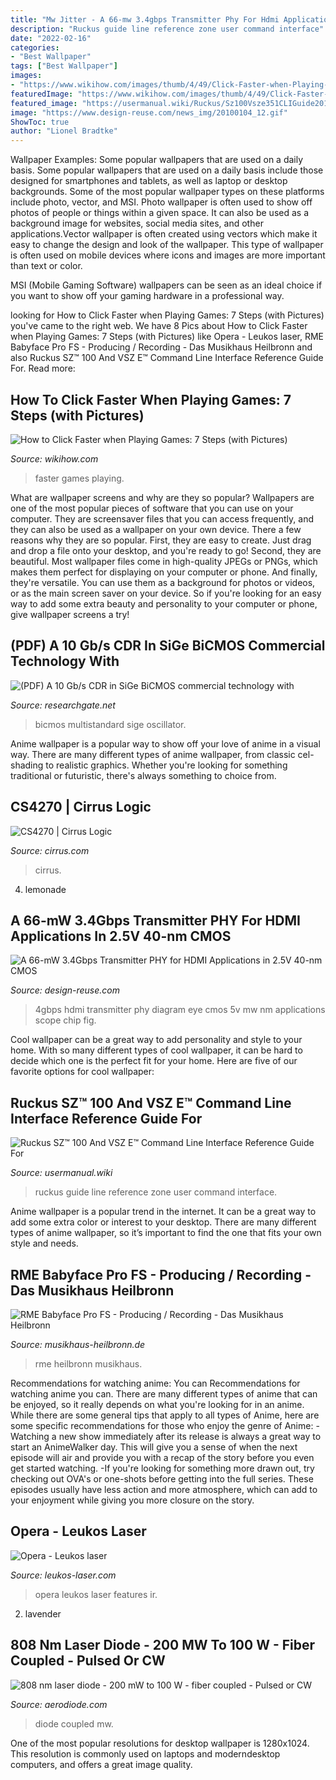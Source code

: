 ```yaml
---
title: "Mw Jitter - A 66-mw 3.4gbps Transmitter Phy For Hdmi Applications In 2.5v 40-nm Cmos"
description: "Ruckus guide line reference zone user command interface"
date: "2022-02-16"
categories:
- "Best Wallpaper"
tags: ["Best Wallpaper"]
images:
- "https://www.wikihow.com/images/thumb/4/49/Click-Faster-when-Playing-Games-Step-2.jpg/aid6436346-v4-728px-Click-Faster-when-Playing-Games-Step-2.jpg"
featuredImage: "https://www.wikihow.com/images/thumb/4/49/Click-Faster-when-Playing-Games-Step-2.jpg/aid6436346-v4-728px-Click-Faster-when-Playing-Games-Step-2.jpg"
featured_image: "https://usermanual.wiki/Ruckus/Sz100Vsze351CLIGuide20170616.2093834947-User-Guide-Page-1.png"
image: "https://www.design-reuse.com/news_img/20100104_12.gif"
ShowToc: true
author: "Lionel Bradtke"
---
```



Wallpaper Examples: Some popular wallpapers that are used on a daily basis.
Some popular wallpapers that are used on a daily basis include those designed for smartphones and tablets, as well as laptop or desktop backgrounds. Some of the most popular wallpaper types on these platforms include photo, vector, and MSI. 
Photo wallpaper is often used to show off photos of people or things within a given space. It can also be used as a background image for websites, social media sites, and other applications.Vector wallpaper is often created using vectors which make it easy to change the design and look of the wallpaper. This type of wallpaper is often used on mobile devices where icons and images are more important than text or color. 

MSI (Mobile Gaming Software) wallpapers can be seen as an ideal choice if you want to show off your gaming hardware in a professional way.

	

		
looking for How to Click Faster when Playing Games: 7 Steps (with Pictures) you've came to the right web. We have 8 Pics about How to Click Faster when Playing Games: 7 Steps (with Pictures) like Opera - Leukos laser, RME Baby­face Pro FS - Producing / Recording - Das Musikhaus Heilbronn and also Ruckus SZ™ 100 And VSZ E™ Command Line Interface Reference Guide For. Read more:
		
    
## How To Click Faster When Playing Games: 7 Steps (with Pictures)

<img loading=lazy src="https://www.wikihow.com/images/thumb/4/49/Click-Faster-when-Playing-Games-Step-2.jpg/aid6436346-v4-728px-Click-Faster-when-Playing-Games-Step-2.jpg" onerror="this.onerror=null;this.src='https://tse3.mm.bing.net/th?id=OIP.Bl0Ueei0QIVpB_2fBOAJyQHaFm&amp;pid=15.1';" alt="How to Click Faster when Playing Games: 7 Steps (with Pictures)">

_Source: wikihow.com_

>faster games playing. 

	

What are wallpaper screens and why are they so popular?
Wallpapers are one of the most popular pieces of software that you can use on your computer. They are screensaver files that you can access frequently, and they can also be used as a wallpaper on your own device. There a few reasons why they are so popular. First, they are easy to create. Just drag and drop a file onto your desktop, and you're ready to go! Second, they are beautiful. Most wallpaper files come in high-quality JPEGs or PNGs, which makes them perfect for displaying on your computer or phone. And finally, they're versatile. You can use them as a background for photos or videos, or as the main screen saver on your device. So if you're looking for an easy way to add some extra beauty and personality to your computer or phone, give wallpaper screens a try!

    
## (PDF) A 10 Gb/s CDR In SiGe BiCMOS Commercial Technology With

<img loading=lazy src="https://www.researchgate.net/profile/Alessandro-Trifiletti/publication/4023596/figure/fig2/AS:394730857877506@1471122578550/Voltage-controlled-oscillator_Q640.jpg" onerror="this.onerror=null;this.src='https://tse4.mm.bing.net/th?id=OIP.s6DF-gBl9XvfZ1x5cWd7-AHaHa&amp;pid=15.1';" alt="(PDF) A 10 Gb/s CDR in SiGe BiCMOS commercial technology with">

_Source: researchgate.net_

>bicmos multistandard sige oscillator. 

	

Anime wallpaper is a popular way to show off your love of anime in a visual way. There are many different types of anime wallpaper, from classic cel-shading to realistic graphics. Whether you're looking for something traditional or futuristic, there's always something to choice from.

    
## CS4270 | Cirrus Logic

<img loading=lazy src="https://www.cirrus.com/images/product_diagrams/cs4270blkdiag-b697361683.svg" onerror="this.onerror=null;this.src='https://tse1.mm.bing.net/th?id=OIP.tpc2FoN7v9tr2anGay0V-wHaEl&amp;pid=15.1';" alt="CS4270 | Cirrus Logic">

_Source: cirrus.com_

>cirrus. 

	

4. lemonade 

    
## A 66-mW 3.4Gbps Transmitter PHY For HDMI Applications In 2.5V 40-nm CMOS

<img loading=lazy src="https://www.design-reuse.com/news_img/20100104_12.gif" onerror="this.onerror=null;this.src='https://tse1.mm.bing.net/th?id=OIP.WWrScRBufb4iQ6wzZaQEQgAAAA&amp;pid=15.1';" alt="A 66-mW 3.4Gbps Transmitter PHY for HDMI Applications in 2.5V 40-nm CMOS">

_Source: design-reuse.com_

>4gbps hdmi transmitter phy diagram eye cmos 5v mw nm applications scope chip fig. 

	

Cool wallpaper can be a great way to add personality and style to your home. With so many different types of cool wallpaper, it can be hard to decide which one is the perfect fit for your home. Here are five of our favorite options for cool wallpaper: 

    
## Ruckus SZ™ 100 And VSZ E™ Command Line Interface Reference Guide For

<img loading=lazy src="https://usermanual.wiki/Ruckus/Sz100Vsze351CLIGuide20170616.2093834947-User-Guide-Page-1.png" onerror="this.onerror=null;this.src='https://tse3.mm.bing.net/th?id=OIP.zWMFUtt1Raeh7WZkm_NjiQHaJK&amp;pid=15.1';" alt="Ruckus SZ™ 100 And VSZ E™ Command Line Interface Reference Guide For">

_Source: usermanual.wiki_

>ruckus guide line reference zone user command interface. 

	

Anime wallpaper is a popular trend in the internet. It can be a great way to add some extra color or interest to your desktop. There are many different types of anime wallpaper, so it’s important to find the one that fits your own style and needs.

    
## RME Baby­face Pro FS - Producing / Recording - Das Musikhaus Heilbronn

<img loading=lazy src="https://musikhaus-heilbronn.de/media/rme0-1.jpg" onerror="this.onerror=null;this.src='https://tse1.mm.bing.net/th?id=OIP.pcYshJiVspuixIGH6VhyxwHaEK&amp;pid=15.1';" alt="RME Baby­face Pro FS - Producing / Recording - Das Musikhaus Heilbronn">

_Source: musikhaus-heilbronn.de_

>rme heilbronn musikhaus. 

	

Recommendations for watching anime: You can
Recommendations for watching anime you can. There are many different types of anime that can be enjoyed, so it really depends on what you're looking for in an anime. While there are some general tips that apply to all types of Anime, here are some specific recommendations for those who enjoy the genre of Anime: 
-Watching a new show immediately after its release is always a great way to start an AnimeWalker day. This will give you a sense of when the next episode will air and provide you with a recap of the story before you even get started watching. 
-If you're looking for something more drawn out, try checking out OVA's or one-shots before getting into the full series. These episodes usually have less action and more atmosphere, which can add to your enjoyment while giving you more closure on the story.

    
## Opera - Leukos Laser

<img loading=lazy src="https://www.leukos-laser.com/site/wp-content/uploads/2019/11/opera.png" onerror="this.onerror=null;this.src='https://tse4.mm.bing.net/th?id=OIP.MiyYJO0EQ4pzyixMIWkWiQHaDt&amp;pid=15.1';" alt="Opera - Leukos laser">

_Source: leukos-laser.com_

>opera leukos laser features ir. 

	

2. lavender 

    
## 808 Nm Laser Diode - 200 MW To 100 W - Fiber Coupled - Pulsed Or CW

<img loading=lazy src="https://www.aerodiode.com/wp-content/uploads/2020/01/808-nm-laser-diode-30-W-300x214.png" onerror="this.onerror=null;this.src='https://tse4.mm.bing.net/th?id=OIP.s-i_lPrMXK1SK4OjWdnwCwAAAA&amp;pid=15.1';" alt="808 nm laser diode - 200 mW to 100 W - fiber coupled - Pulsed or CW">

_Source: aerodiode.com_

>diode coupled mw. 

	

One of the most popular resolutions for desktop wallpaper is 1280x1024. This resolution is commonly used on laptops and moderndesktop computers, and offers a great image quality.

